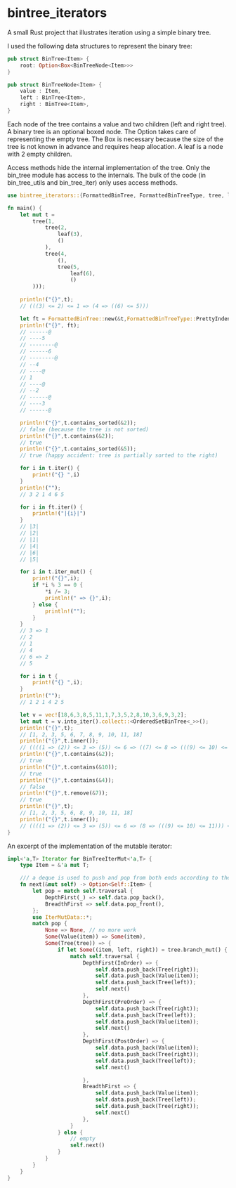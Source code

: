 # bintree_iterators

A small Rust project that illustrates iteration using a simple binary tree.

I used the following data structures to represent the binary tree:

```rust
pub struct BinTree<Item> {
    root: Option<Box<BinTreeNode<Item>>>
}

pub struct BinTreeNode<Item> {
    value : Item,
    left : BinTree<Item>,
    right : BinTree<Item>,
}
```

Each node of the tree contains a value and two children (left and right tree).
A binary tree is an optional boxed node. The Option takes care of representing the empty tree.
The Box is necessary because the size of the tree is not known in advance and requires heap allocation.
A leaf is a node with 2 empty children.

Access methods hide the internal implementation of the tree. Only the bin_tree module has access to the internals. 
The bulk of the code (in bin_tree_utils and bin_tree_iter) only uses access methods.

```rust
use bintree_iterators::{FormattedBinTree, FormattedBinTreeType, tree, leaf, OrderedSetBinTree};

fn main() {
    let mut t = 
        tree(1,
            tree(2,
                leaf(3),
                ()
            ),
            tree(4,
                (),
                tree(5,
                    leaf(6),
                    ()
        )));
        
    println!("{}",t);
    // (((3) <= 2) <= 1 => (4 => ((6) <= 5)))

    let ft = FormattedBinTree::new(&t,FormattedBinTreeType::PrettyIndent("--"));
    println!("{}", ft);
    // ------@  
    // ----5    
    // --------@
    // ------6  
    // --------@
    // --4      
    // ----@    
    // 1        
    // ----@    
    // --2
    // ------@
    // ----3
    // ------@

    println!("{}",t.contains_sorted(&2));
    // false (because the tree is not sorted)
    println!("{}",t.contains(&2));
    // true
    println!("{}",t.contains_sorted(&5));
    // true (happy accident: tree is partially sorted to the right)

    for i in t.iter() {
        print!("{} ",i)
    }
    println!("");
    // 3 2 1 4 6 5

    for i in ft.iter() {
        println!("|{i}|")
    }
    // |3|
    // |2|
    // |1|
    // |4|
    // |6|
    // |5|

    for i in t.iter_mut() {
        print!("{}",i);
        if *i % 3 == 0 {
            *i /= 3;
            println!(" => {}",i);
        } else {
            println!("");
        }
    }
    // 3 => 1
    // 2
    // 1
    // 4
    // 6 => 2
    // 5

    for i in t {
        print!("{} ",i);
    }
    println!("");
    // 1 2 1 4 2 5

    let v = vec![18,6,3,8,5,11,1,7,3,5,2,8,10,3,6,9,3,2];
    let mut t = v.into_iter().collect::<OrderedSetBinTree<_>>();
    println!("{}",t);
    // [1, 2, 3, 5, 6, 7, 8, 9, 10, 11, 18]
    println!("{}",t.inner());
    // ((((1 => (2)) <= 3 => (5)) <= 6 => ((7) <= 8 => (((9) <= 10) <= 11))) <= 18)
    println!("{}",t.contains(&2));
    // true
    println!("{}",t.contains(&10));
    // true
    println!("{}",t.contains(&4));
    // false
    println!("{}",t.remove(&7));
    // true
    println!("{}",t);
    // [1, 2, 3, 5, 6, 8, 9, 10, 11, 18]
    println!("{}",t.inner());
    // ((((1 => (2)) <= 3 => (5)) <= 6 => (8 => (((9) <= 10) <= 11))) <= 18)
}
```

An excerpt of the implementation of the mutable iterator:

```rust
impl<'a,T> Iterator for BinTreeIterMut<'a,T> {
    type Item = &'a mut T;

    /// a deque is used to push and pop from both ends according to the specified traversal behavior
    fn next(&mut self) -> Option<Self::Item> {
        let pop = match self.traversal {
            DepthFirst(_) => self.data.pop_back(),
            BreadthFirst => self.data.pop_front(),
        };
        use IterMutData::*;
        match pop {
            None => None, // no more work
            Some(Value(item)) => Some(item),
            Some(Tree(tree)) => {
                if let Some((item, left, right)) = tree.branch_mut() {
                    match self.traversal {
                        DepthFirst(InOrder) => {
                            self.data.push_back(Tree(right));
                            self.data.push_back(Value(item));
                            self.data.push_back(Tree(left));
                            self.next()
                        },
                        DepthFirst(PreOrder) => {
                            self.data.push_back(Tree(right));
                            self.data.push_back(Tree(left));
                            self.data.push_back(Value(item));
                            self.next()
                        },
                        DepthFirst(PostOrder) => {
                            self.data.push_back(Value(item));
                            self.data.push_back(Tree(right));
                            self.data.push_back(Tree(left));
                            self.next()

                        },
                        BreadthFirst => {
                            self.data.push_back(Value(item));
                            self.data.push_back(Tree(left));
                            self.data.push_back(Tree(right));
                            self.next()
                        },
                    }
                } else {
                    // empty
                    self.next()
                }
            }
        }
    }
}
```

